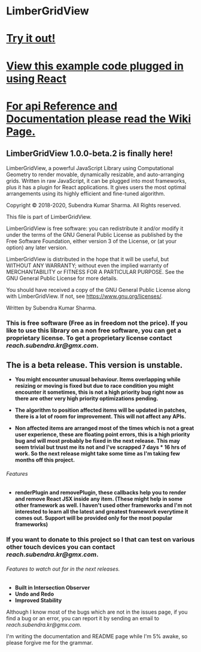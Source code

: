 # LimberGridView

# [Try it out!](https://sharma-subendra-kr.github.io/LimberGridView/)
# [View this example code plugged in using React](https://github.com/sharma-subendra-kr/limber-grid-view-github-page)
# [For api Reference and Documentation please read the Wiki Page.](https://github.com/sharma-subendra-kr/LimberGridView/wiki)

## LimberGridView 1.0.0-beta.2 is finally here!

LimberGridView, a powerful JavaScript Library using Computational Geometry to render movable, dynamically resizable, and auto-arranging grids. Written in raw JavaScript, it can be plugged into most frameworks, plus it has a plugin for React applications. It gives users the most optimal arrangements using its highly efficient and fine-tuned algorithm.

Copyright © 2018-2020, Subendra Kumar Sharma. All Rights reserved.

This file is part of LimberGridView.

LimberGridView is free software: you can redistribute it and/or modify
it under the terms of the GNU General Public License as published by
the Free Software Foundation, either version 3 of the License, or
(at your option) any later version.

LimberGridView is distributed in the hope that it will be useful,
but WITHOUT ANY WARRANTY; without even the implied warranty of
MERCHANTABILITY or FITNESS FOR A PARTICULAR PURPOSE.  See the
GNU General Public License for more details.

You should have received a copy of the GNU General Public License
along with LimberGridView.  If not, see <https://www.gnu.org/licenses/>.

Written by Subendra Kumar Sharma.

### This is free software (Free as in freedom not the price). If you like to use this library on a non free software, you can get a proprietary license. To get a proprietary license contact _reach.subendra.kr@gmx.com_.

## The is a beta release. This version is unstable.
* **You might encounter unusual behaviour. Items overlapping while resizing or moving is fixed but due to race condition you might encounter it sometimes, this is not a high priority bug right now as there are other very high priority optimizations pending.**

* **The algorithm to position affected items will be updated in patches, there is a lot of room for improvement. This will not affect any APIs.**

* **Non affected items are arranged most of the times which is not a great user experience, these are floating point errors, this is a high priority bug and will most probably be fixed in the next release. This may seem trivial but trust me its not and I've scrapped 7 days * 16 hrs of work. So the next release might take some time as I'm taking few months off this project.**

###### Features ######
* **renderPlugin and removePlugin, these callbacks help you to render and remove React JSX inside any item. (These might help in some other framework as well. I haven't used other frameworks and I'm not interested to learn all the latest and greatest framework everytime it comes out. Support will be provided only for the most popular frameworks)**

### If you want to donate to this project so I that can test on various other touch devices you can contact _reach.subendra.kr@gmx.com_.

###### Features to watch out for in the next releases. ######
* **Built in Intersection Observer**
* **Undo and Redo**
* **Improved Stability**

Although I know most of the bugs which are not in the issues page, if you find a bug or an error, you can report it by sending an email to _reach.subendra.kr@gmx.com_.

I'm writing the documentation and README page while I'm 5% awake, so please forgive me for the grammar.
